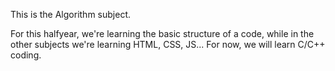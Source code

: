 This is the Algorithm subject.

For this halfyear, we're learning the basic structure of a code, while in the other subjects we're learning HTML, CSS, JS... For now, we will learn C/C++ coding.